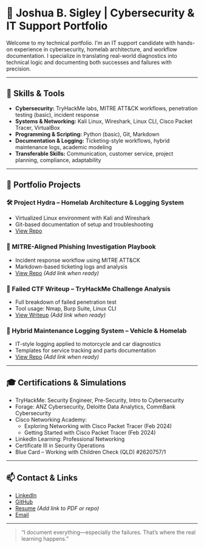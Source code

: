 # 👋 Joshua B. Sigley | Cybersecurity & IT Support Portfolio

Welcome to my technical portfolio. I'm an IT support candidate with hands-on experience in cybersecurity, homelab architecture, and workflow documentation. I specialize in translating real-world diagnostics into technical logic and documenting both successes and failures with precision.

---

## 🔧 Skills & Tools

- **Cybersecurity:** TryHackMe labs, MITRE ATT&CK workflows, penetration testing (basic), incident response  
- **Systems & Networking:** Kali Linux, Wireshark, Linux CLI, Cisco Packet Tracer, VirtualBox  
- **Programming & Scripting:** Python (basic), Git, Markdown  
- **Documentation & Logging:** Ticketing-style workflows, hybrid maintenance logs, academic modeling  
- **Transferable Skills:** Communication, customer service, project planning, compliance, adaptability

---

## 📁 Portfolio Projects

### 🛠 Project Hydra – Homelab Architecture & Logging System  
- Virtualized Linux environment with Kali and Wireshark  
- Git-based documentation of setup and troubleshooting  
- [View Repo](https://github.com/suavesigley/Project-hydra-1.0)

### 🧠 MITRE-Aligned Phishing Investigation Playbook  
- Incident response workflow using MITRE ATT&CK  
- Markdown-based ticketing logs and analysis  
- [View Repo](#) *(Add link when ready)*

### 🧨 Failed CTF Writeup – TryHackMe Challenge Analysis  
- Full breakdown of failed penetration test  
- Tool usage: Nmap, Burp Suite, Linux CLI  
- [View Writeup](#) *(Add link when ready)*

### 🛞 Hybrid Maintenance Logging System – Vehicle & Homelab  
- IT-style logging applied to motorcycle and car diagnostics  
- Templates for service tracking and parts documentation  
- [View Repo](#) *(Add link when ready)*

---

## 🎓 Certifications & Simulations

- TryHackMe: Security Engineer, Pre-Security, Intro to Cybersecurity  
- Forage: ANZ Cybersecurity, Deloitte Data Analytics, CommBank Cybersecurity  
- Cisco Networking Academy:  
  - Exploring Networking with Cisco Packet Tracer (Feb 2024)  
  - Getting Started with Cisco Packet Tracer (Feb 2024)  
- LinkedIn Learning: Professional Networking  
- Certificate III in Security Operations  
- Blue Card – Working with Children Check (QLD) #2620757/1

---

## 📫 Contact & Links

- [LinkedIn](https://www.linkedin.com/in/suavesigley)  
- [GitHub](https://github.com/suavesigley)  
- [Resume](#) *(Add link to PDF or repo)*  
- [Email](upgradelifestyle@live.com.au)

---

> “I document everything—especially the failures. That’s where the real learning happens.”
